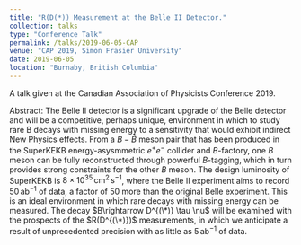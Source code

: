 ```yaml
---
title: "R(D(*)) Measurement at the Belle II Detector."
collection: talks
type: "Conference Talk"
permalink: /talks/2019-06-05-CAP
venue: "CAP 2019, Simon Frasier University"
date: 2019-06-05
location: "Burnaby, British Columbia"
---
```


A talk given at the Canadian Association of Physicists Conference 2019.

Abstract:
The Belle II detector is a significant upgrade of the Belle detector and will be a competitive, perhaps unique, environment in which to study rare B decays with missing energy to a sensitivity that would exhibit indirect New Physics effects. From a $B-\bar{B}$ meson pair that has been produced in the SuperKEKB energy-asysmmetric $e^+e^-$ collider and $B$-factory, one $B$ meson can be fully reconstructed through powerful $B$-tagging, which in turn provides strong constraints for the other $B$ meson. The design luminosity of SuperKEKB is $8\times10^{35}\,\mbox{cm}^2\,\mbox{s}^{-1}$, where the Belle II experiment aims to record $50\,\mbox{ab}^{-1}$ of data, a factor of 50 more than the original Belle experiment. This is an ideal environment in which rare decays with missing energy can be measured. The decay $B\rightarrow D^{(\*)} \tau \nu$ will be examined with the prospects of the $R(D^{(\*)})$ measurements, in which we anticipate a result of unprecedented precision with as little as $5\,\mbox{ab}^{-1}$ of data.